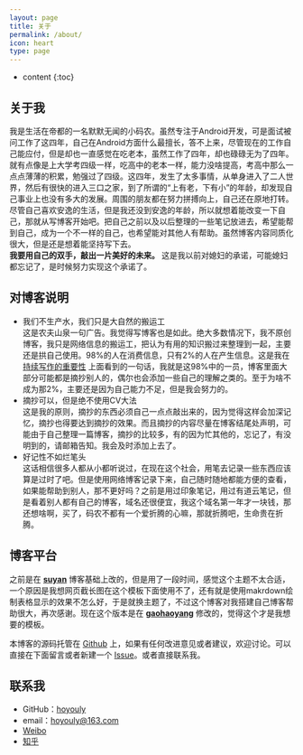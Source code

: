 ```yaml
---
layout: page
title: 关于
permalink: /about/
icon: heart
type: page
---
```


* content
{:toc}

## 关于我
我是生活在帝都的一名默默无闻的小码农。虽然专注于Android开发，可是面试被问工作了这四年，自己在Android方面什么最擅长，答不上来，尽管现在的工作自己能应付，但是却也一直感觉在吃老本，虽然工作了四年，却也碌碌无为了四年。就有点像是上大学考四级一样，吃高中的老本一样，能力没啥提高，考高中那么一点点薄薄的积累，勉强过了四级。这四年，发生了太多事情，从单身进入了二人世界，然后有很快的进入三口之家，到了所谓的“上有老，下有小”的年龄，却发现自己事业上也没有多大的发展。周围的朋友都在努力拼搏向上，自己还在原地打转。尽管自己喜欢安逸的生活，但是我还没到安逸的年龄，所以就想着能改变一下自己，那就从写博客开始吧。把自己之前以及以后整理的一些笔记放进去，希望能帮到自己，成为一个不一样的自己，也希望能对其他人有帮助。虽然博客内容同质化很大，但是还是想着能坚持写下去。   
 **我要用自己的双手，敲出一片美好的未来。**   这是我以前对媳妇的承诺，可能媳妇都忘记了，是时候努力实现这个承诺了。

## 对博客说明
* 我们不生产水，我们只是大自然的搬运工   
这是农夫山泉一句广告。我觉得写博客也是如此。绝大多数情况下，我不原创博客，我只是网络信息的搬运工，把认为有用的知识搬过来整理到一起，主要还是拱自己使用。98%的人在消费信息，只有2%的人在产生信息。这是我在[  持续写作的重要性](http://yansu.org/2013/08/01/the-importent-of-writing.html) 上面看到的一句话，我就是这98%中的一员，博客里面大部分可能都是摘抄别人的，偶尔也会添加一些自己的理解之类的。至于为啥不成为那2%，主要还是因为自己能力不足，但是我会努力的。
* 摘抄可以，但是绝不使用CV大法  
这是我的原则，摘抄的东西必须自己一点点敲出来的，因为觉得这样会加深记忆，摘抄也得要达到摘抄的效果。而且摘抄的内容尽量在博客结尾处声明，可能由于自己整理一篇博客，摘抄的比较多，有的因为忙其他的，忘记了，有没明到的，请邮箱告知。我会及时添加上去了。
* 好记性不如烂笔头   
这话相信很多人都从小都听说过，在现在这个社会，用笔去记录一些东西应该算是过时了吧。但是使用网络博客记录下来，自己随时随地都能方便的查看，如果能帮助到别人，那不更好吗？之前是用过印象笔记，用过有道云笔记，但是看着别人都有自己的博客，域名还很便宜，我这个域名第一年才一块钱，那还想啥啊，买了，码农不都有一个爱折腾的心嘛，那就折腾吧，生命贵在折腾。

## 博客平台

之前是在 **[suyan](https://github.com/suyan/suyan.github.io)** 博客基础上改的，但是用了一段时间，感觉这个主题不太合适，一个原因是我想网页截长图在这个模板下面使用不了，还有就是使用makrdown绘制表格显示的效果不怎么好，于是就换主题了，不过这个博客对我搭建自己博客帮助很大，再次感谢。现在这个版本是在 **[gaohaoyang](https://github.com/Gaohaoyang/gaohaoyang.github.io)** 修改的，觉得这个才是我想要的模板。

本博客的源码托管在 [Github](https://github.com/hoyouly/hoyouly.github.io) 上，如果有任何改进意见或者建议，欢迎讨论。可以直接在下面留言或者新建一个 [Issue](https://github.com/hoyouly/hoyouly.github.io/issues)。或者直接联系我。

## 联系我

* GitHub：[hoyouly](https://github.com/hoyouly)
* email：hoyouly@163.com
* [Weibo](http://weibo.com/hoyouly)
* [知乎](https://www.zhihu.com/people/hoyouly)
